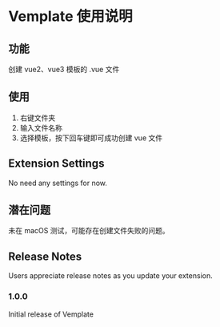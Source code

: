 # Vemplate 使用说明

## 功能

创建 vue2、vue3 模板的 .vue 文件

## 使用

1. 右键文件夹
2. 输入文件名称
3. 选择模板，按下回车键即可成功创建 vue 文件

## Extension Settings

No need any settings for now.

## 潜在问题

未在 macOS 测试，可能存在创建文件失败的问题。

## Release Notes

Users appreciate release notes as you update your extension.

### 1.0.0

Initial release of Vemplate
